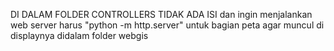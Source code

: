 DI DALAM FOLDER CONTROLLERS TIDAK ADA ISI
dan ingin menjalankan web server harus "python -m http.server" untuk bagian peta agar muncul di displaynya  didalam folder webgis
